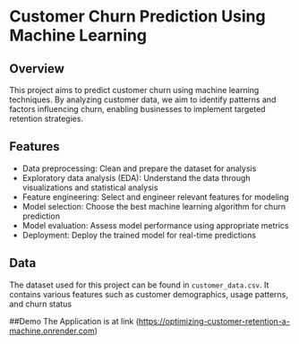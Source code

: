 # Customer Churn Prediction Using Machine Learning

## Overview
This project aims to predict customer churn using machine learning techniques. By analyzing customer data, we aim to identify patterns and factors influencing churn, enabling businesses to implement targeted retention strategies.

## Features
- Data preprocessing: Clean and prepare the dataset for analysis
- Exploratory data analysis (EDA): Understand the data through visualizations and statistical analysis
- Feature engineering: Select and engineer relevant features for modeling
- Model selection: Choose the best machine learning algorithm for churn prediction
- Model evaluation: Assess model performance using appropriate metrics
- Deployment: Deploy the trained model for real-time predictions

## Data
The dataset used for this project can be found in `customer_data.csv`. It contains various features such as customer demographics, usage patterns, and churn status

##Demo 
The Application is at link (https://optimizing-customer-retention-a-machine.onrender.com)
